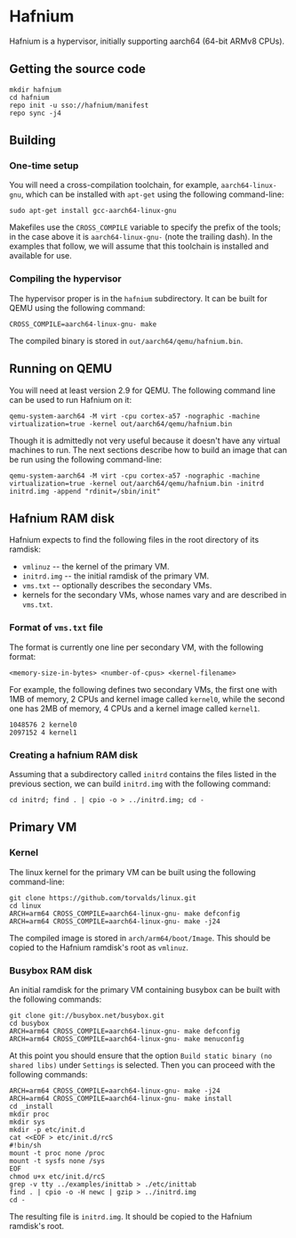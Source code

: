 # Hafnium

Hafnium is a hypervisor, initially supporting aarch64 (64-bit ARMv8 CPUs).

## Getting the source code

``` shell
mkdir hafnium
cd hafnium
repo init -u sso://hafnium/manifest
repo sync -j4
```

## Building

### One-time setup
You will need a cross-compilation toolchain, for example, `aarch64-linux-gnu`, which can be installed with `apt-get` using the following command-line:
``` shell
sudo apt-get install gcc-aarch64-linux-gnu
```

Makefiles use the `CROSS_COMPILE` variable to specify the prefix of the tools; in the case above it is `aarch64-linux-gnu-` (note the trailing dash). In the examples that follow, we will assume that this toolchain is installed and available for use.

### Compiling the hypervisor

The hypervisor proper is in the `hafnium` subdirectory. It can be built for QEMU using the following command:

``` shell
CROSS_COMPILE=aarch64-linux-gnu- make
```

The compiled binary is stored in `out/aarch64/qemu/hafnium.bin`.

## Running on QEMU

You will need at least version 2.9 for QEMU. The following command line can be used to run Hafnium on it:

``` shell
qemu-system-aarch64 -M virt -cpu cortex-a57 -nographic -machine virtualization=true -kernel out/aarch64/qemu/hafnium.bin
```

Though it is admittedly not very useful because it doesn't have any virtual machines to run. The next sections describe how to build an image that can be run using the following command-line:
``` shell
qemu-system-aarch64 -M virt -cpu cortex-a57 -nographic -machine virtualization=true -kernel out/aarch64/qemu/hafnium.bin -initrd initrd.img -append "rdinit=/sbin/init"
```

## Hafnium RAM disk

Hafnium expects to find the following files in the root directory of its ramdisk:

* `vmlinuz` -- the kernel of the primary VM.
* `initrd.img` -- the initial ramdisk of the primary VM.
* `vms.txt` -- optionally describes the secondary VMs.
* kernels for the secondary VMs, whose names vary and are described in `vms.txt`.

### Format of `vms.txt` file
The format is currently one line per secondary VM, with the following format:
``` shell
<memory-size-in-bytes> <number-of-cpus> <kernel-filename>
```

For example, the following defines two secondary VMs, the first one with 1MB of memory, 2 CPUs and kernel image called `kernel0`, while the second one has 2MB of memory, 4 CPUs and a kernel image called  `kernel1`.
``` shell
1048576 2 kernel0
2097152 4 kernel1
```

### Creating a hafnium RAM disk

Assuming that a subdirectory called `initrd` contains the files listed in the previous section, we can build `initrd.img` with the following command:
``` shell
cd initrd; find . | cpio -o > ../initrd.img; cd -
```

## Primary VM

### Kernel

The linux kernel for the primary VM can be built using the following command-line:
``` shell
git clone https://github.com/torvalds/linux.git
cd linux
ARCH=arm64 CROSS_COMPILE=aarch64-linux-gnu- make defconfig
ARCH=arm64 CROSS_COMPILE=aarch64-linux-gnu- make -j24
```

The compiled image is stored in `arch/arm64/boot/Image`. This should be copied to the Hafnium ramdisk's root as `vmlinuz`.

### Busybox RAM disk

An initial ramdisk for the primary VM containing busybox can be built with the following commands:

``` shell
git clone git://busybox.net/busybox.git
cd busybox
ARCH=arm64 CROSS_COMPILE=aarch64-linux-gnu- make defconfig
ARCH=arm64 CROSS_COMPILE=aarch64-linux-gnu- make menuconfig
```

At this point you should ensure that the option `Build static binary (no shared libs)` under `Settings` is selected. Then you can proceed with the following commands:

``` shell
ARCH=arm64 CROSS_COMPILE=aarch64-linux-gnu- make -j24
ARCH=arm64 CROSS_COMPILE=aarch64-linux-gnu- make install
cd _install
mkdir proc
mkdir sys
mkdir -p etc/init.d
cat <<EOF > etc/init.d/rcS
#!bin/sh
mount -t proc none /proc
mount -t sysfs none /sys
EOF
chmod u+x etc/init.d/rcS
grep -v tty ../examples/inittab > ./etc/inittab
find . | cpio -o -H newc | gzip > ../initrd.img
cd -
```

The resulting file is `initrd.img`. It should be copied to the Hafnium ramdisk's root.
